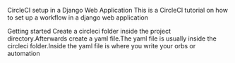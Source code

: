 CircleCI setup in a Django Web Application
This is a CircleCI tutorial on how to set up a workflow in a django web application

Getting started
Create a circleci folder inside the project directory.Afterwards create a yaml file.The yaml file is usually inside the circleci folder.Inside the yaml file is where you write your orbs or automation